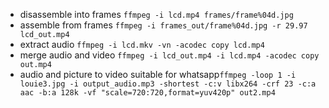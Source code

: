 * disassemble into frames `ffmpeg -i lcd.mp4 frames/frame%04d.jpg`
* assemble from frames `ffmpeg -i frames_out/frame%04d.jpg -r 29.97 lcd_out.mp4  `
* extract audio `ffmpeg -i lcd.mkv -vn -acodec copy lcd.mp4`
* merge audio and video `ffmpeg -i lcd_out.mp4 -i lcd.mp4 -acodec copy  out.mp4`
* audio and picture to video suitable for whatsapp`ffmpeg -loop 1 -i louie3.jpg -i output_audio.mp3 -shortest -c:v libx264 -crf 23 -c:a aac -b:a 128k -vf "scale=720:720,format=yuv420p" out2.mp4`
